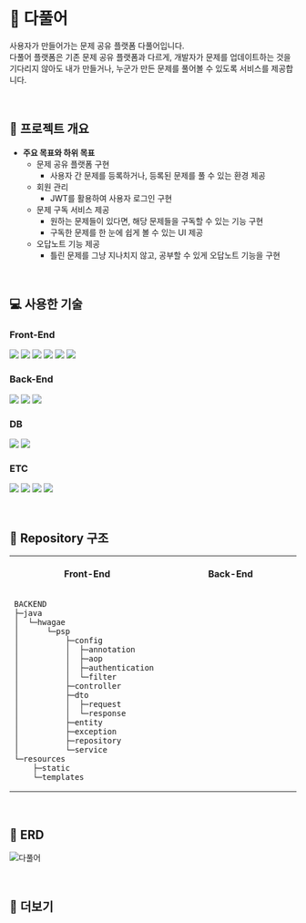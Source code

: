 # 🏰 다풀어

사용자가 만들어가는 문제 공유 플랫폼 다풀어입니다. <br>
다풀어 플랫폼은 기존 문제 공유 플랫폼과 다르게, 개발자가 문제를 업데이트하는 것을 기다리지 않아도 내가 만들거나, 누군가 만든 문제를 풀어볼 수 있도록 서비스를 제공합니다. <br>


<br>

## 📌 프로젝트 개요

- **주요 목표와 하위 목표**
  - 문제 공유 플랫폼 구현
    - 사용자 간 문제를 등록하거나, 등록된 문제를 풀 수 있는 환경 제공
  - 회원 관리
    - JWT를 활용하여 사용자 로그인 구현
  - 문제 구독 서비스 제공
    - 원하는 문제들이 있다면, 해당 문제들을 구독할 수 있는 기능 구현
    - 구독한 문제를 한 눈에 쉽게 볼 수 있는 UI 제공
  - 오답노트 기능 제공
    - 틀린 문제를 그냥 지나치지 않고, 공부할 수 있게 오답노트 기능을 구현


<br>

## 💻 사용한 기술

### Front-End

<img src="https://img.shields.io/badge/react-61DAFB?style=for-the-badge&logo=react&logoColor=black"> <img src="https://img.shields.io/badge/redux-764ABC?style=for-the-badge&logo=redux&logoColor=white"> <img src="https://img.shields.io/badge/typescript-3178C6?style=for-the-badge&logo=typescript&logoColor=white"> <img src="https://img.shields.io/badge/javascript-F7DF1E?style=for-the-badge&logo=javascript&logoColor=black"> <img src="https://img.shields.io/badge/html5-E34F26?style=for-the-badge&logo=html5&logoColor=white"> <img src="https://img.shields.io/badge/css-1572B6?style=for-the-badge&logo=css3&logoColor=white">

### Back-End

<img src="https://img.shields.io/badge/java-007396?style=for-the-badge&logo=java&logoColor=white"> <img src="https://img.shields.io/badge/spring-6DB33F?style=for-the-badge&logo=spring&logoColor=white"> <img src="https://img.shields.io/badge/springboot-6DB33F?style=for-the-badge&logo=springboot&logoColor=white">

### DB

<img src="https://img.shields.io/badge/mariadb-003545?style=for-the-badge&logo=mariadb&logoColor=white"> <img src="https://img.shields.io/badge/h2-0000bb?style=for-the-badge&logo=h2&logoColor=white">

### ETC

<img src="https://img.shields.io/badge/discord-5865F2?style=for-the-badge&logo=discord&logoColor=white"> <img src="https://img.shields.io/badge/github-181717?style=for-the-badge&logo=github&logoColor=white"> <img src="https://img.shields.io/badge/gitbook-3884FF?style=for-the-badge&logo=gitbook&logoColor=white"> <img src="https://img.shields.io/badge/googlesheets-34A853?style=for-the-badge&logo=googlesheets&logoColor=white">

<br>

## 📁 Repository 구조

<table style="width: 100% !important;">
<tr>
<th align="center">
<img width="384" height="1">
<p>Front-End</p>
</th>
<th align="center">
<img width="384" height="1">
<p>Back-End</p>
</th>
</tr>
<tr>
<td>

```
BACKEND
├─java
│  └─hwagae
│      └─psp
│          ├─config
│          │  ├─annotation
│          │  ├─aop
│          │  ├─authentication
│          │  └─filter
│          ├─controller
│          ├─dto
│          │  ├─request
│          │  └─response
│          ├─entity
│          ├─exception
│          ├─repository
│          └─service
└─resources
    ├─static
    └─templates
```

</td>
</tr>
</table>

<br>

## 💾 ERD

![다풀어](https://www.erdcloud.com/d/KKEhozeLcvBxmsZNC)

<br>

## 📌 더보기
